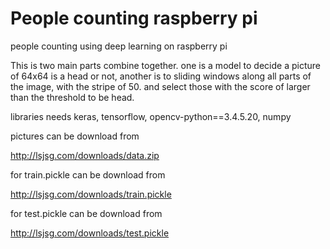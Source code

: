# People counting raspberry pi
people counting using deep learning on raspberry pi

This is two main parts combine together. one is a model to decide a picture of 64x64 is a head or not, another is to sliding windows along all parts of the image, with the stripe of 50. and select those with the score of larger than the threshold to be head.

libraries needs keras, tensorflow, opencv-python==3.4.5.20, numpy

pictures can be download from

<http://lsjsg.com/downloads/data.zip>

for train.pickle can be download from 

<http://lsjsg.com/downloads/train.pickle>

for test.pickle can be download from 

<http://lsjsg.com/downloads/test.pickle>





